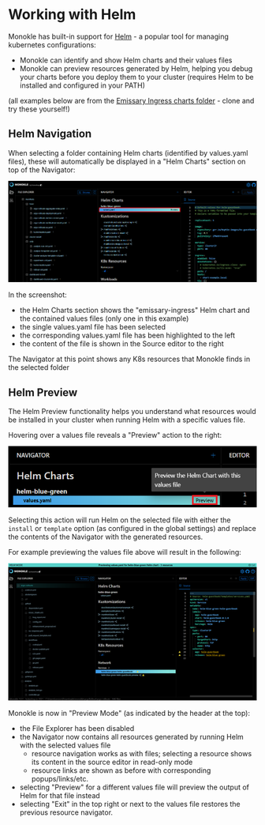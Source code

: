 # Working with Helm

Monokle has built-in support for [Helm](https://helm.sh/) - a popular tool for managing kubernetes configurations:

- Monokle can identify and show Helm charts and their values files  
- Monokle can preview resources generated by Helm, helping you debug your charts before you deploy them to your cluster 
  (requires Helm to be installed and configured in your PATH)

(all examples below are from the [Emissary Ingress charts folder](https://github.com/emissary-ingress/emissary/tree/master/charts/emissary-ingress) - clone and try these yourself!)

## Helm Navigation

When selecting a folder containing Helm charts (identified by values.yaml files), these will automatically be displayed in 
a "Helm Charts" section on top of the Navigator:

![Helm Navigation](img/helm-navigation.png)

In the screenshot:

* the Helm Charts section shows the "emissary-ingress" Helm chart and the contained values files (only one in this example) 
* the single values.yaml file has been selected
* the corresponding values.yaml file has been highlighted to the left
* the content of the file is shown in the Source editor to the right

The Navigator at this point shows any K8s resources that Monokle finds in the selected folder

## Helm Preview

The Helm Preview functionality helps you understand what resources would be installed in your cluster when running Helm with 
a specific values file.

Hovering over a values file reveals a "Preview" action to the right:

![Helm Preview Action](img/helm-preview-action.png)

Selecting this action will run Helm on the selected file with either the `install` or `template` option (as configured in the global settings)
and replace the contents of the Navigator with the generated resources.

For example previewing the values file above will result in the following:

![Helm Preview Output](img/helm-preview-output.png)

Monokle is now in "Preview Mode" (as indicated by the header at the top):

- the File Explorer has been disabled
- the Navigator now contains all resources generated by running Helm with the selected values file
    - resource navigation works as with files; selecting a resource shows its content in the source editor in read-only mode
    - resource links are shown as before with corresponding popups/links/etc.
- selecting "Preview" for a different values file will preview the output of Helm for that file instead
- selecting "Exit" in the top right or next to the values file restores the previous resource navigator.

